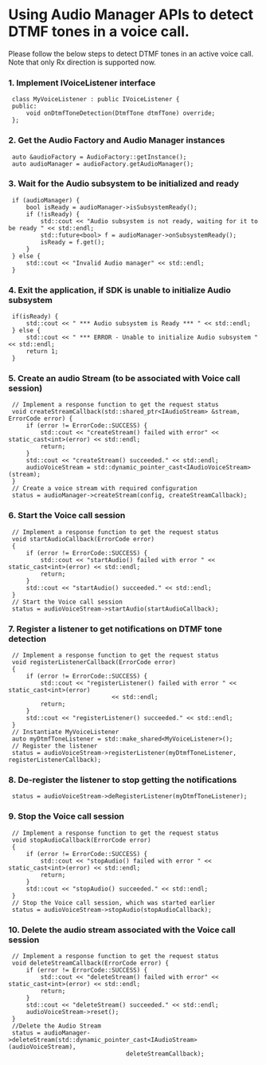 # Using Audio Manager APIs to detect DTMF tones in a voice call.

Please follow the below steps to detect DTMF tones in an active voice call. Note that only Rx direction is supported now.

### 1. Implement IVoiceListener interface ###
   ~~~~~~{.cpp}
    class MyVoiceListener : public IVoiceListener {
    public:
        void onDtmfToneDetection(DtmfTone dtmfTone) override;
    };
   ~~~~~~

### 2. Get the Audio Factory and Audio Manager instances ###
   ~~~~~~{.cpp}
    auto &audioFactory = AudioFactory::getInstance();
    auto audioManager = audioFactory.getAudioManager();
   ~~~~~~

### 3. Wait for the Audio subsystem to be initialized and ready ###
   ~~~~~~{.cpp}
    if (audioManager) {
        bool isReady = audioManager->isSubsystemReady();
        if (!isReady) {
            std::cout << "Audio subsystem is not ready, waiting for it to be ready " << std::endl;
            std::future<bool> f = audioManager->onSubsystemReady();
            isReady = f.get();
        }
    } else {
        std::cout << "Invalid Audio manager" << std::endl;
    }
   ~~~~~~

### 4. Exit the application, if SDK is unable to initialize Audio subsystem ###
   ~~~~~~{.cpp}
    if(isReady) {
        std::cout << " *** Audio subsystem is Ready *** " << std::endl;
    } else {
        std::cout << " *** ERROR - Unable to initialize Audio subsystem " << std::endl;
        return 1;
    }
   ~~~~~~

### 5. Create an audio Stream (to be associated with Voice call session)  ###
   ~~~~~~{.cpp}
    // Implement a response function to get the request status
    void createStreamCallback(std::shared_ptr<IAudioStream> &stream, ErrorCode error) {
        if (error != ErrorCode::SUCCESS) {
            std::cout << "createStream() failed with error" << static_cast<int>(error) << std::endl;
            return;
        }
        std::cout << "createStream() succeeded." << std::endl;
        audioVoiceStream = std::dynamic_pointer_cast<IAudioVoiceStream>(stream);
    }
    // Create a voice stream with required configuration
    status = audioManager->createStream(config, createStreamCallback);
   ~~~~~~

### 6. Start the Voice call session ###
   ~~~~~~{.cpp}
    // Implement a response function to get the request status
    void startAudioCallback(ErrorCode error)
    {
        if (error != ErrorCode::SUCCESS) {
            std::cout << "startAudio() failed with error " << static_cast<int>(error) << std::endl;
            return;
        }
        std::cout << "startAudio() succeeded." << std::endl;
    }
    // Start the Voice call session
    status = audioVoiceStream->startAudio(startAudioCallback);
   ~~~~~~

### 7. Register a listener to get notifications on DTMF tone detection ###
   ~~~~~~{.cpp}
    // Implement a response function to get the request status
    void registerListenerCallback(ErrorCode error)
    {
        if (error != ErrorCode::SUCCESS) {
            std::cout << "registerListener() failed with error " << static_cast<int>(error)
                                << std::endl;
            return;
        }
        std::cout << "registerListener() succeeded." << std::endl;
    }
    // Instantiate MyVoiceListener
    auto myDtmfToneListener = std::make_shared<MyVoiceListener>();
    // Register the listener
    status = audioVoiceStream->registerListener(myDtmfToneListener, registerListenerCallback);
   ~~~~~~

### 8. De-register the listener to stop getting the notifications ###
   ~~~~~~{.cpp}
    status = audioVoiceStream->deRegisterListener(myDtmfToneListener);
   ~~~~~~

### 9. Stop the Voice call session ###
   ~~~~~~{.cpp}
    // Implement a response function to get the request status
    void stopAudioCallback(ErrorCode error)
    {
        if (error != ErrorCode::SUCCESS) {
            std::cout << "stopAudio() failed with error " << static_cast<int>(error) << std::endl;
            return;
        }
        std::cout << "stopAudio() succeeded." << std::endl;
    }
    // Stop the Voice call session, which was started earlier
    status = audioVoiceStream->stopAudio(stopAudioCallback);
   ~~~~~~

### 10. Delete the audio stream associated with the Voice call session ###
   ~~~~~~{.cpp}
    // Implement a response function to get the request status
    void deleteStreamCallback(ErrorCode error) {
        if (error != ErrorCode::SUCCESS) {
            std::cout << "deleteStream() failed with error" << static_cast<int>(error) << std::endl;
            return;
        }
        std::cout << "deleteStream() succeeded." << std::endl;
        audioVoiceStream->reset();
    }
    //Delete the Audio Stream
    status = audioManager->deleteStream(std::dynamic_pointer_cast<IAudioStream>(audioVoiceStream),
                                    deleteStreamCallback);
   ~~~~~~
